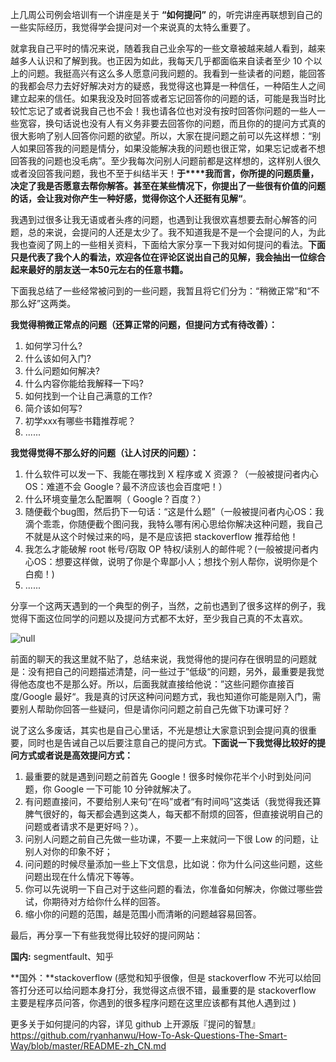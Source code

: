上几周公司例会培训有一个讲座是关于 **“如何提问”** 的，听完讲座再联想到自己的一些实际经历，我觉得学会提问对一个来说真的太特么重要了。

就拿我自己平时的情况来说，随着我自己业余写的一些文章被越来越人看到，越来越多人认识和了解到我。也正因为如此，我每天几乎都面临来自读者至少 10 个以上的问题。我挺高兴有这么多人愿意问我问题的。我看到一些读者的问题，能回答的我都会尽力去好好解决对方的疑惑，我觉得这也算是一种信任，一种陌生人之间建立起来的信任。如果我没及时回答或者忘记回答你的问题的话，可能是我当时比较忙忘记了或者说我自己也不会！我也请各位也对没有按时回答你问题的一些人一些宽容，换句话说也没有人有义务非要去回答你的问题，而且你的的提问方式真的很大影响了别人回答你问题的欲望。所以，大家在提问题之前可以先这样想：“别人如果回答我的问题是情分，如果没能解决我的问题也很正常，如果忘记或者不想回答我的问题也没毛病”。至少我每次问别人问题前都是这样想的，这样别人很久或者没回答我问题，我也不至于纠结半天！**于****我而言，你所提的问题质量，决定了我是否愿意去帮你解答。甚至在某些情况下，你提出了一些很有价值的问题的话，会让我对你产生一种好感，觉得你这个人还挺有见解“**。

我遇到过很多让我无语或者头疼的问题，也遇到让我很欢喜想要去耐心解答的问题，总的来说，会提问的人还是太少了。我不知道我是不是一个会提问的人，为此我也查阅了网上的一些相关资料，下面给大家分享一下我对如何提问的看法。**下面只是代表了我个人的看法，欢迎各位在评论区说出自己的见解，我会抽出一位综合起来最好的朋友送一本50元左右的任意书籍。**

下面我总结了一些经常被问到的一些问题，我暂且将它们分为：“稍微正常”和“不那么好”这两类。

**我觉得稍微正常点的问题（还算正常的问题，但提问方式有待改善）：**

1. 如何学习什么?
2. 什么该如何入门?
3. 什么问题如何解决?
4. 什么内容你能给我解释一下吗?
5. 如何找到一个让自己满意的工作?
6. 简介该如何写?
7. 初学xxx有哪些书籍推荐呢？
8.   ......



**我觉得觉得不那么好的问题（让人讨厌的问题）：**

1. 什么软件可以发一下、我能在哪找到 X 程序或 X 资源？（一般被提问者内心OS：难道不会 Google？最不济应该也会百度吧！）
2. 什么环境变量怎么配置啊（ Google？百度？）
3. 随便截个bug图，然后扔下一句话：“这是什么题”（一般被提问者内心OS：我滴个乖乖，你随便截个图问我，我特么哪有闲心思给你解决这种问题，我自己不就是从这个时候过来的吗，是不是应该把 stackoverflow 推荐给他！
4. 我怎么才能破解 root 帐号/窃取 OP 特权/读别人的邮件呢？(一般被提问者内心OS：想要这样做，说明了你是个卑鄙小人；想找个别人帮你，说明你是个白痴！)
5. ......

分享一个这两天遇到的一个典型的例子，当然，之前也遇到了很多这样的例子，我觉得下面这位同学的问题以及提问方式都不太好，至少我自己真的不太喜欢。

![null](https://mmbiz.qpic.cn/mmbiz_png/iaIdQfEric9Tw8S29vl6wk6aYibBBia0w2u6LGwcibRkDiaX9NlloSQRUoRtulgnMFqzeohq5LwqJYGQPvVLeFce15Fg/640?wx_fmt=png&tp=webp&wxfrom=5&wx_lazy=1&wx_co=1)

前面的聊天的我这里就不贴了，总结来说，我觉得他的提问存在很明显的问题就是：没有把自己的问题描述清楚，问一些过于”低级“的问题，另外，最重要是我觉得他态度也不是那么好。所以，后面我就直接给他说：”这些问题你直接百度/Google 最好“。我是真的讨厌这种问问题方式，我也知道你可能是刚入门，需要别人帮助你回答一些疑问，但是请你问问题之前自己先做下功课可好？

说了这么多废话，其实也是自己心里话，不光是想让大家意识到会提问真的很重要，同时也是告诫自己以后要注意自己的提问方式。**下面说一下我觉得比较好的提问方式或者说是高效提问方式：**

1. 最重要的就是遇到问题之前首先 Google！很多时候你花半个小时到处问问题，你 Google 一下可能 10 分钟就解决了。
2. 有问题直接问，不要给别人来句“在吗”或者“有时间吗”这类话（我觉得我还算脾气很好的，每天都会遇到这类人，每天都不耐烦的回答，但直接说明自己的问题或者请求不是更好吗？）。
3. 问别人问题之前自己先做一些功课，不要一上来就问一下很 Low 的问题，让别人对你的印象不好；
4. 问问题的时候尽量添加一些上下文信息，比如说：你为什么问这些问题，这些问题出现在什么情况下等等。
5. 你可以先说明一下自己对于这些问题的看法，你准备如何解决，你做过哪些尝试，你期待对方给你什么样的回答。
6. 缩小你的问题的范围，越是范围小而清晰的问题越容易回答。



最后，再分享一下有些我觉得比较好的提问网站：

**国内:** segmentfault、知乎

**国外：**stackoverflow (感觉和知乎很像，但是 stackoverflow 不光可以给回答打分还可以给问题本身打分，我觉得这点很不错，最重要的是 stackoverflow 主要是程序员问答，你遇到的很多程序问题在这里应该都有其他人遇到过 )

更多关于如何提问的内容，详见 github 上开源版『提问的智慧』 <https://github.com/ryanhanwu/How-To-Ask-Questions-The-Smart-Way/blob/master/README-zh_CN.md>
